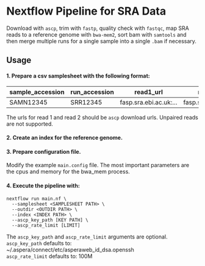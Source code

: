 # Nextflow Pipeline for SRA Data
Download with `ascp`, trim with `fastp`, quality check with `fastqc`, map SRA reads to a reference genome with `bwa-mem2`, sort bam with `samtools` and then merge multiple runs for a single sample into a single `.bam` if necessary.

## Usage 

#### 1. Prepare a csv samplesheet with the following format:

|sample_accession|run_accession|read1_url|read2_url|read1_md5|read2_md5|
|----------------|-------------|---------|---------|---------|---------|
|SAMN12345|SRR12345|fasp.sra.ebi.ac.uk:...|fasp.sra.ebi.ac.uk:...|\<checksum>|\<checksum>|

The urls for read 1 and read 2 should be `ascp` download urls.
Unpaired reads are not supported.

#### 2. Create an index for the reference genome.

#### 3. Prepare configuration file. 
Modify the example `main.config` file. The most important parameters are the cpus and memory for the bwa_mem process. 

#### 4. Execute the pipeline with:
```
nextflow run main.nf \
  --samplesheet <SAMPLESHEET PATH> \ 
  --outdir <OUTDIR PATH> \ 
  --index <INDEX PATH> \
  --ascp_key_path [KEY PATH] \ 
  --ascp_rate_limit [LIMIT] 
```
The `ascp_key_path` and `ascp_rate_limit` arguments are optional.  
`ascp_key_path` defaults to: ~/.aspera/connect/etc/asperaweb_id_dsa.openssh  
`ascp_rate_limit` defaults to: 100M

